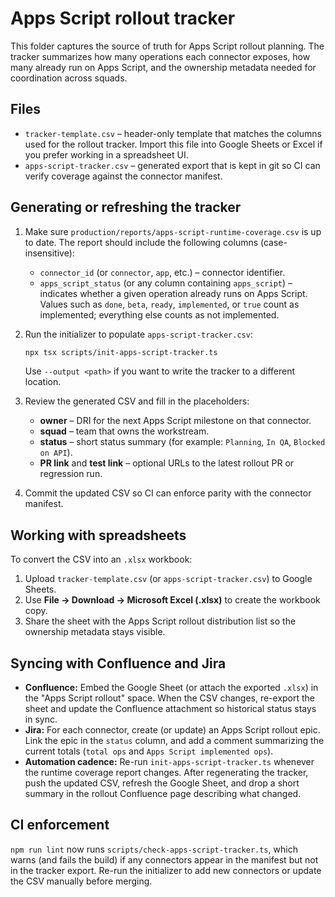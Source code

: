 # Apps Script rollout tracker

This folder captures the source of truth for Apps Script rollout planning. The tracker summarizes how many operations each connector exposes, how many already run on Apps Script, and the ownership metadata needed for coordination across squads.

## Files

- `tracker-template.csv` – header-only template that matches the columns used for the rollout tracker. Import this file into Google Sheets or Excel if you prefer working in a spreadsheet UI.
- `apps-script-tracker.csv` – generated export that is kept in git so CI can verify coverage against the connector manifest.

## Generating or refreshing the tracker

1. Make sure `production/reports/apps-script-runtime-coverage.csv` is up to date. The report should include the following columns (case-insensitive):
   - `connector_id` (or `connector`, `app`, etc.) – connector identifier.
   - `apps_script_status` (or any column containing `apps_script`) – indicates whether a given operation already runs on Apps Script. Values such as `done`, `beta`, `ready`, `implemented`, or `true` count as implemented; everything else counts as not implemented.
2. Run the initializer to populate `apps-script-tracker.csv`:

   ```bash
   npx tsx scripts/init-apps-script-tracker.ts
   ```

   Use `--output <path>` if you want to write the tracker to a different location.
3. Review the generated CSV and fill in the placeholders:
   - **owner** – DRI for the next Apps Script milestone on that connector.
   - **squad** – team that owns the workstream.
   - **status** – short status summary (for example: `Planning`, `In QA`, `Blocked on API`).
   - **PR link** and **test link** – optional URLs to the latest rollout PR or regression run.
4. Commit the updated CSV so CI can enforce parity with the connector manifest.

## Working with spreadsheets

To convert the CSV into an `.xlsx` workbook:

1. Upload `tracker-template.csv` (or `apps-script-tracker.csv`) to Google Sheets.
2. Use **File → Download → Microsoft Excel (.xlsx)** to create the workbook copy.
3. Share the sheet with the Apps Script rollout distribution list so the ownership metadata stays visible.

## Syncing with Confluence and Jira

- **Confluence:** Embed the Google Sheet (or attach the exported `.xlsx`) in the "Apps Script rollout" space. When the CSV changes, re-export the sheet and update the Confluence attachment so historical status stays in sync.
- **Jira:** For each connector, create (or update) an Apps Script rollout epic. Link the epic in the `status` column, and add a comment summarizing the current totals (`total ops` and `Apps Script implemented ops`).
- **Automation cadence:** Re-run `init-apps-script-tracker.ts` whenever the runtime coverage report changes. After regenerating the tracker, push the updated CSV, refresh the Google Sheet, and drop a short summary in the rollout Confluence page describing what changed.

## CI enforcement

`npm run lint` now runs `scripts/check-apps-script-tracker.ts`, which warns (and fails the build) if any connectors appear in the manifest but not in the tracker export. Re-run the initializer to add new connectors or update the CSV manually before merging.
